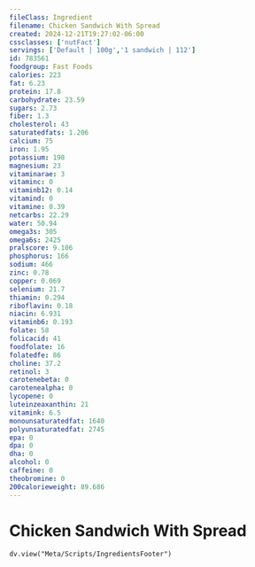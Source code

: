 ```yaml
---
fileClass: Ingredient
filename: Chicken Sandwich With Spread
created: 2024-12-21T19:27:02-06:00
cssclasses: ['nutFact']
servings: ['Default | 100g','1 sandwich | 112']
id: 783561
foodgroup: Fast Foods
calories: 223
fat: 6.23
protein: 17.8
carbohydrate: 23.59
sugars: 2.73
fiber: 1.3
cholesterol: 43
saturatedfats: 1.206
calcium: 75
iron: 1.95
potassium: 198
magnesium: 23
vitaminarae: 3
vitaminc: 0
vitaminb12: 0.14
vitamind: 0
vitamine: 0.39
netcarbs: 22.29
water: 50.94
omega3s: 305
omega6s: 2425
pralscore: 9.106
phosphorus: 166
sodium: 466
zinc: 0.78
copper: 0.069
selenium: 21.7
thiamin: 0.294
riboflavin: 0.18
niacin: 6.931
vitaminb6: 0.193
folate: 58
folicacid: 41
foodfolate: 16
folatedfe: 86
choline: 37.2
retinol: 3
carotenebeta: 0
carotenealpha: 0
lycopene: 0
luteinzeaxanthin: 21
vitamink: 6.5
monounsaturatedfat: 1640
polyunsaturatedfat: 2745
epa: 0
dpa: 0
dha: 0
alcohol: 0
caffeine: 0
theobromine: 0
200calorieweight: 89.686
---
```


# Chicken Sandwich With Spread

```dataviewjs
dv.view("Meta/Scripts/IngredientsFooter")
```